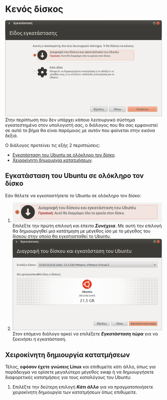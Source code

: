 # Κενός δίσκος

[![](disk-empty-install-type.png)](disk-empty-install-type.png)
Στην περίπτωση που δεν υπάρχει κάποιο λειτουργικό σύστημα εγκατεστημένο στον
υπολογιστή σας, ο διάλογος που θα σας εμφανιστεί σε αυτό το βήμα θα είναι
παρόμοιος με αυτόν που φαίνεται στην εικόνα δεξιά.

Ο διάλογος προτείνει τις εξής 2 περιπτώσεις:

- [Εγκατάσταση του Ubuntu σε ολόκληρο τον
  δίσκο](#εγκατάσταση-του-ubuntu-σε-ολόκληρο-τον-δίσκο).
- [Χειροκίνητη δημιουργία κατατμήσεων](#χειροκίνητη-δημιουργία-κατατμήσεων).

## Εγκατάσταση του Ubuntu σε ολόκληρο τον δίσκο

Εάν θέλετε να εγκαταστήσετε το Ubuntu σε ολόκληρο τον δίσκο:

1. [![](disk-empty-choice.png)](disk-empty-choice.png)Επιλέξτε την πρώτη
   επιλογή και έπειτα ***Συνέχεια***. Με αυτή την επιλογή θα δημιουργηθεί μια
   κατάτμηση με μέγεθος ίσο με το μέγεθος του δίσκου στην οποία θα εγκατασταθεί
   το Ubuntu.
2. [![](disk-empty-choose-size.png)](disk-empty-choose-size.png)Στον επόμενο
   διάλογο αρκεί να επιλέξετε ***Εγκατάσταση τώρα*** για να ξεκινήσει η
   εγκατάσταση.

## Χειροκίνητη δημιουργία κατατμήσεων

Τέλος, **εφόσον έχετε γνώσεις Linux** και επιθυμείτε κάτι άλλο, όπως για
παράδειγμα να ορίσετε μεγαλύτερο μέγεθος swap ή να δημιουργήσετε διαφορετικές
κατατμήσεις για τους καταλόγους του Ubuntu:

1. Επιλέξτε την δεύτερη επιλογή ***Κάτι άλλο*** για να πραγματοποιήσετε
   χειροκίνητη δημιουργία των κατατμήσεων όπως επιθυμείτε.
